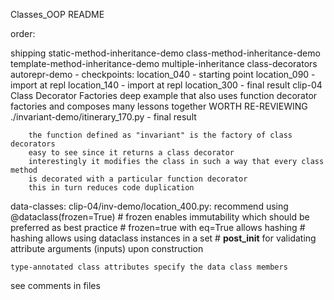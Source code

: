 Classes_OOP README

order:

shipping
static-method-inheritance-demo
class-method-inheritance-demo
template-method-inheritance-demo
multiple-inheritance
class-decorators
    autorepr-demo - checkpoints:
        location_040 - starting point
        location_090 - import at repl
        location_140 - import at repl
        location_300 - final result
    clip-04 Class Decorator Factories
        deep example that also uses function decorator factories
        and composes many lessons together
        WORTH RE-REVIEWING
        ./invariant-demo/itinerary_170.py - final result

        the function defined as "invariant" is the factory of class decorators
        easy to see since it returns a class decorator
        interestingly it modifies the class in such a way that every class method
        is decorated with a particular function decorator
        this in turn reduces code duplication

data-classes:
    clip-04/inv-demo/location_400.py:
        recommend using @dataclass(frozen=True) 
        # frozen enables immutability which should be preferred as best practice
        # frozen=true with eq=True allows hashing
        # hashing allows using dataclass instances in a set
        # __post_init__ for validating attribute arguments (inputs) upon construction


    type-annotated class attributes specify the data class members

    



see comments in files